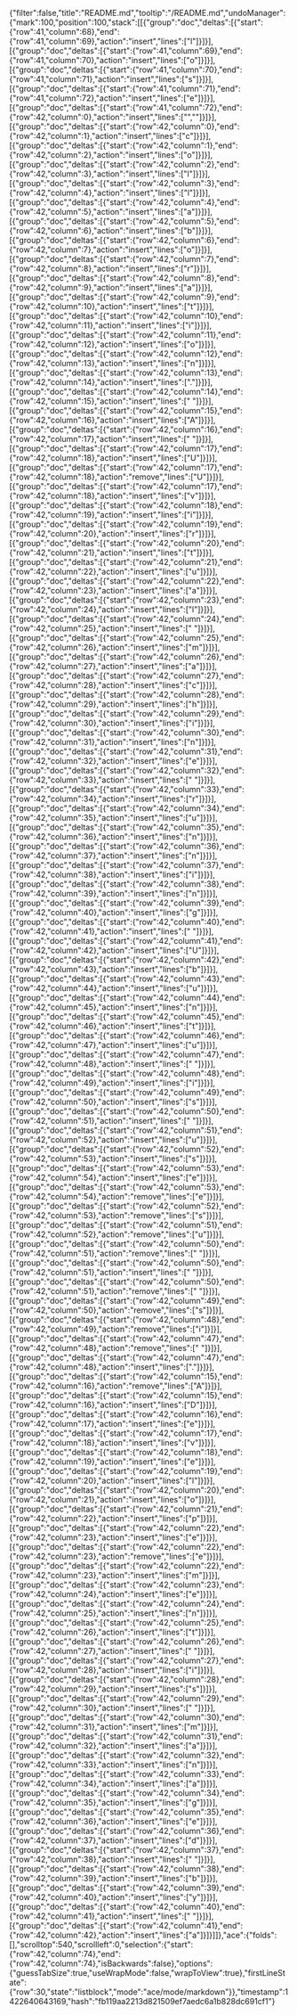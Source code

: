 {"filter":false,"title":"README.md","tooltip":"/README.md","undoManager":{"mark":100,"position":100,"stack":[[{"group":"doc","deltas":[{"start":{"row":41,"column":68},"end":{"row":41,"column":69},"action":"insert","lines":["l"]}]}],[{"group":"doc","deltas":[{"start":{"row":41,"column":69},"end":{"row":41,"column":70},"action":"insert","lines":["o"]}]}],[{"group":"doc","deltas":[{"start":{"row":41,"column":70},"end":{"row":41,"column":71},"action":"insert","lines":["s"]}]}],[{"group":"doc","deltas":[{"start":{"row":41,"column":71},"end":{"row":41,"column":72},"action":"insert","lines":["e"]}]}],[{"group":"doc","deltas":[{"start":{"row":41,"column":72},"end":{"row":42,"column":0},"action":"insert","lines":["",""]}]}],[{"group":"doc","deltas":[{"start":{"row":42,"column":0},"end":{"row":42,"column":1},"action":"insert","lines":["c"]}]}],[{"group":"doc","deltas":[{"start":{"row":42,"column":1},"end":{"row":42,"column":2},"action":"insert","lines":["o"]}]}],[{"group":"doc","deltas":[{"start":{"row":42,"column":2},"end":{"row":42,"column":3},"action":"insert","lines":["l"]}]}],[{"group":"doc","deltas":[{"start":{"row":42,"column":3},"end":{"row":42,"column":4},"action":"insert","lines":["l"]}]}],[{"group":"doc","deltas":[{"start":{"row":42,"column":4},"end":{"row":42,"column":5},"action":"insert","lines":["a"]}]}],[{"group":"doc","deltas":[{"start":{"row":42,"column":5},"end":{"row":42,"column":6},"action":"insert","lines":["b"]}]}],[{"group":"doc","deltas":[{"start":{"row":42,"column":6},"end":{"row":42,"column":7},"action":"insert","lines":["o"]}]}],[{"group":"doc","deltas":[{"start":{"row":42,"column":7},"end":{"row":42,"column":8},"action":"insert","lines":["r"]}]}],[{"group":"doc","deltas":[{"start":{"row":42,"column":8},"end":{"row":42,"column":9},"action":"insert","lines":["a"]}]}],[{"group":"doc","deltas":[{"start":{"row":42,"column":9},"end":{"row":42,"column":10},"action":"insert","lines":["t"]}]}],[{"group":"doc","deltas":[{"start":{"row":42,"column":10},"end":{"row":42,"column":11},"action":"insert","lines":["i"]}]}],[{"group":"doc","deltas":[{"start":{"row":42,"column":11},"end":{"row":42,"column":12},"action":"insert","lines":["o"]}]}],[{"group":"doc","deltas":[{"start":{"row":42,"column":12},"end":{"row":42,"column":13},"action":"insert","lines":["n"]}]}],[{"group":"doc","deltas":[{"start":{"row":42,"column":13},"end":{"row":42,"column":14},"action":"insert","lines":["."]}]}],[{"group":"doc","deltas":[{"start":{"row":42,"column":14},"end":{"row":42,"column":15},"action":"insert","lines":[" "]}]}],[{"group":"doc","deltas":[{"start":{"row":42,"column":15},"end":{"row":42,"column":16},"action":"insert","lines":["A"]}]}],[{"group":"doc","deltas":[{"start":{"row":42,"column":16},"end":{"row":42,"column":17},"action":"insert","lines":[" "]}]}],[{"group":"doc","deltas":[{"start":{"row":42,"column":17},"end":{"row":42,"column":18},"action":"insert","lines":["U"]}]}],[{"group":"doc","deltas":[{"start":{"row":42,"column":17},"end":{"row":42,"column":18},"action":"remove","lines":["U"]}]}],[{"group":"doc","deltas":[{"start":{"row":42,"column":17},"end":{"row":42,"column":18},"action":"insert","lines":["v"]}]}],[{"group":"doc","deltas":[{"start":{"row":42,"column":18},"end":{"row":42,"column":19},"action":"insert","lines":["i"]}]}],[{"group":"doc","deltas":[{"start":{"row":42,"column":19},"end":{"row":42,"column":20},"action":"insert","lines":["r"]}]}],[{"group":"doc","deltas":[{"start":{"row":42,"column":20},"end":{"row":42,"column":21},"action":"insert","lines":["t"]}]}],[{"group":"doc","deltas":[{"start":{"row":42,"column":21},"end":{"row":42,"column":22},"action":"insert","lines":["u"]}]}],[{"group":"doc","deltas":[{"start":{"row":42,"column":22},"end":{"row":42,"column":23},"action":"insert","lines":["a"]}]}],[{"group":"doc","deltas":[{"start":{"row":42,"column":23},"end":{"row":42,"column":24},"action":"insert","lines":["l"]}]}],[{"group":"doc","deltas":[{"start":{"row":42,"column":24},"end":{"row":42,"column":25},"action":"insert","lines":[" "]}]}],[{"group":"doc","deltas":[{"start":{"row":42,"column":25},"end":{"row":42,"column":26},"action":"insert","lines":["m"]}]}],[{"group":"doc","deltas":[{"start":{"row":42,"column":26},"end":{"row":42,"column":27},"action":"insert","lines":["a"]}]}],[{"group":"doc","deltas":[{"start":{"row":42,"column":27},"end":{"row":42,"column":28},"action":"insert","lines":["c"]}]}],[{"group":"doc","deltas":[{"start":{"row":42,"column":28},"end":{"row":42,"column":29},"action":"insert","lines":["h"]}]}],[{"group":"doc","deltas":[{"start":{"row":42,"column":29},"end":{"row":42,"column":30},"action":"insert","lines":["i"]}]}],[{"group":"doc","deltas":[{"start":{"row":42,"column":30},"end":{"row":42,"column":31},"action":"insert","lines":["n"]}]}],[{"group":"doc","deltas":[{"start":{"row":42,"column":31},"end":{"row":42,"column":32},"action":"insert","lines":["e"]}]}],[{"group":"doc","deltas":[{"start":{"row":42,"column":32},"end":{"row":42,"column":33},"action":"insert","lines":[" "]}]}],[{"group":"doc","deltas":[{"start":{"row":42,"column":33},"end":{"row":42,"column":34},"action":"insert","lines":["r"]}]}],[{"group":"doc","deltas":[{"start":{"row":42,"column":34},"end":{"row":42,"column":35},"action":"insert","lines":["u"]}]}],[{"group":"doc","deltas":[{"start":{"row":42,"column":35},"end":{"row":42,"column":36},"action":"insert","lines":["n"]}]}],[{"group":"doc","deltas":[{"start":{"row":42,"column":36},"end":{"row":42,"column":37},"action":"insert","lines":["n"]}]}],[{"group":"doc","deltas":[{"start":{"row":42,"column":37},"end":{"row":42,"column":38},"action":"insert","lines":["i"]}]}],[{"group":"doc","deltas":[{"start":{"row":42,"column":38},"end":{"row":42,"column":39},"action":"insert","lines":["n"]}]}],[{"group":"doc","deltas":[{"start":{"row":42,"column":39},"end":{"row":42,"column":40},"action":"insert","lines":["g"]}]}],[{"group":"doc","deltas":[{"start":{"row":42,"column":40},"end":{"row":42,"column":41},"action":"insert","lines":[" "]}]}],[{"group":"doc","deltas":[{"start":{"row":42,"column":41},"end":{"row":42,"column":42},"action":"insert","lines":["U"]}]}],[{"group":"doc","deltas":[{"start":{"row":42,"column":42},"end":{"row":42,"column":43},"action":"insert","lines":["b"]}]}],[{"group":"doc","deltas":[{"start":{"row":42,"column":43},"end":{"row":42,"column":44},"action":"insert","lines":["u"]}]}],[{"group":"doc","deltas":[{"start":{"row":42,"column":44},"end":{"row":42,"column":45},"action":"insert","lines":["n"]}]}],[{"group":"doc","deltas":[{"start":{"row":42,"column":45},"end":{"row":42,"column":46},"action":"insert","lines":["t"]}]}],[{"group":"doc","deltas":[{"start":{"row":42,"column":46},"end":{"row":42,"column":47},"action":"insert","lines":["u"]}]}],[{"group":"doc","deltas":[{"start":{"row":42,"column":47},"end":{"row":42,"column":48},"action":"insert","lines":[" "]}]}],[{"group":"doc","deltas":[{"start":{"row":42,"column":48},"end":{"row":42,"column":49},"action":"insert","lines":["i"]}]}],[{"group":"doc","deltas":[{"start":{"row":42,"column":49},"end":{"row":42,"column":50},"action":"insert","lines":["s"]}]}],[{"group":"doc","deltas":[{"start":{"row":42,"column":50},"end":{"row":42,"column":51},"action":"insert","lines":[" "]}]}],[{"group":"doc","deltas":[{"start":{"row":42,"column":51},"end":{"row":42,"column":52},"action":"insert","lines":["u"]}]}],[{"group":"doc","deltas":[{"start":{"row":42,"column":52},"end":{"row":42,"column":53},"action":"insert","lines":["s"]}]}],[{"group":"doc","deltas":[{"start":{"row":42,"column":53},"end":{"row":42,"column":54},"action":"insert","lines":["e"]}]}],[{"group":"doc","deltas":[{"start":{"row":42,"column":53},"end":{"row":42,"column":54},"action":"remove","lines":["e"]}]}],[{"group":"doc","deltas":[{"start":{"row":42,"column":52},"end":{"row":42,"column":53},"action":"remove","lines":["s"]}]}],[{"group":"doc","deltas":[{"start":{"row":42,"column":51},"end":{"row":42,"column":52},"action":"remove","lines":["u"]}]}],[{"group":"doc","deltas":[{"start":{"row":42,"column":50},"end":{"row":42,"column":51},"action":"remove","lines":[" "]}]}],[{"group":"doc","deltas":[{"start":{"row":42,"column":50},"end":{"row":42,"column":51},"action":"insert","lines":[" "]}]}],[{"group":"doc","deltas":[{"start":{"row":42,"column":50},"end":{"row":42,"column":51},"action":"remove","lines":[" "]}]}],[{"group":"doc","deltas":[{"start":{"row":42,"column":49},"end":{"row":42,"column":50},"action":"remove","lines":["s"]}]}],[{"group":"doc","deltas":[{"start":{"row":42,"column":48},"end":{"row":42,"column":49},"action":"remove","lines":["i"]}]}],[{"group":"doc","deltas":[{"start":{"row":42,"column":47},"end":{"row":42,"column":48},"action":"remove","lines":[" "]}]}],[{"group":"doc","deltas":[{"start":{"row":42,"column":47},"end":{"row":42,"column":48},"action":"insert","lines":["."]}]}],[{"group":"doc","deltas":[{"start":{"row":42,"column":15},"end":{"row":42,"column":16},"action":"remove","lines":["A"]}]}],[{"group":"doc","deltas":[{"start":{"row":42,"column":15},"end":{"row":42,"column":16},"action":"insert","lines":["D"]}]}],[{"group":"doc","deltas":[{"start":{"row":42,"column":16},"end":{"row":42,"column":17},"action":"insert","lines":["e"]}]}],[{"group":"doc","deltas":[{"start":{"row":42,"column":17},"end":{"row":42,"column":18},"action":"insert","lines":["v"]}]}],[{"group":"doc","deltas":[{"start":{"row":42,"column":18},"end":{"row":42,"column":19},"action":"insert","lines":["e"]}]}],[{"group":"doc","deltas":[{"start":{"row":42,"column":19},"end":{"row":42,"column":20},"action":"insert","lines":["l"]}]}],[{"group":"doc","deltas":[{"start":{"row":42,"column":20},"end":{"row":42,"column":21},"action":"insert","lines":["o"]}]}],[{"group":"doc","deltas":[{"start":{"row":42,"column":21},"end":{"row":42,"column":22},"action":"insert","lines":["p"]}]}],[{"group":"doc","deltas":[{"start":{"row":42,"column":22},"end":{"row":42,"column":23},"action":"insert","lines":["e"]}]}],[{"group":"doc","deltas":[{"start":{"row":42,"column":22},"end":{"row":42,"column":23},"action":"remove","lines":["e"]}]}],[{"group":"doc","deltas":[{"start":{"row":42,"column":22},"end":{"row":42,"column":23},"action":"insert","lines":["m"]}]}],[{"group":"doc","deltas":[{"start":{"row":42,"column":23},"end":{"row":42,"column":24},"action":"insert","lines":["e"]}]}],[{"group":"doc","deltas":[{"start":{"row":42,"column":24},"end":{"row":42,"column":25},"action":"insert","lines":["n"]}]}],[{"group":"doc","deltas":[{"start":{"row":42,"column":25},"end":{"row":42,"column":26},"action":"insert","lines":["t"]}]}],[{"group":"doc","deltas":[{"start":{"row":42,"column":26},"end":{"row":42,"column":27},"action":"insert","lines":[" "]}]}],[{"group":"doc","deltas":[{"start":{"row":42,"column":27},"end":{"row":42,"column":28},"action":"insert","lines":["i"]}]}],[{"group":"doc","deltas":[{"start":{"row":42,"column":28},"end":{"row":42,"column":29},"action":"insert","lines":["s"]}]}],[{"group":"doc","deltas":[{"start":{"row":42,"column":29},"end":{"row":42,"column":30},"action":"insert","lines":[" "]}]}],[{"group":"doc","deltas":[{"start":{"row":42,"column":30},"end":{"row":42,"column":31},"action":"insert","lines":["m"]}]}],[{"group":"doc","deltas":[{"start":{"row":42,"column":31},"end":{"row":42,"column":32},"action":"insert","lines":["a"]}]}],[{"group":"doc","deltas":[{"start":{"row":42,"column":32},"end":{"row":42,"column":33},"action":"insert","lines":["n"]}]}],[{"group":"doc","deltas":[{"start":{"row":42,"column":33},"end":{"row":42,"column":34},"action":"insert","lines":["a"]}]}],[{"group":"doc","deltas":[{"start":{"row":42,"column":34},"end":{"row":42,"column":35},"action":"insert","lines":["g"]}]}],[{"group":"doc","deltas":[{"start":{"row":42,"column":35},"end":{"row":42,"column":36},"action":"insert","lines":["e"]}]}],[{"group":"doc","deltas":[{"start":{"row":42,"column":36},"end":{"row":42,"column":37},"action":"insert","lines":["d"]}]}],[{"group":"doc","deltas":[{"start":{"row":42,"column":37},"end":{"row":42,"column":38},"action":"insert","lines":[" "]}]}],[{"group":"doc","deltas":[{"start":{"row":42,"column":38},"end":{"row":42,"column":39},"action":"insert","lines":["b"]}]}],[{"group":"doc","deltas":[{"start":{"row":42,"column":39},"end":{"row":42,"column":40},"action":"insert","lines":["y"]}]}],[{"group":"doc","deltas":[{"start":{"row":42,"column":40},"end":{"row":42,"column":41},"action":"insert","lines":[" "]}]}],[{"group":"doc","deltas":[{"start":{"row":42,"column":41},"end":{"row":42,"column":42},"action":"insert","lines":["a"]}]}]]},"ace":{"folds":[],"scrolltop":540,"scrollleft":0,"selection":{"start":{"row":42,"column":74},"end":{"row":42,"column":74},"isBackwards":false},"options":{"guessTabSize":true,"useWrapMode":false,"wrapToView":true},"firstLineState":{"row":30,"state":"listblock","mode":"ace/mode/markdown"}},"timestamp":1422640643169,"hash":"fb119aa2213d821509ef7aedc6a1b828dc691cf1"}